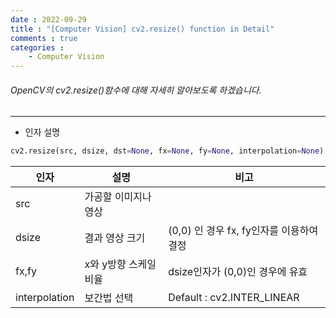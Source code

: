 ```yaml
---
date : 2022-09-29
title : "[Computer Vision] cv2.resize() function in Detail"
comments : true
categories :
    - Computer Vision
---
```


###### OpenCV의 cv2.resize()함수에 대해 자세히 알아보도록 하겠습니다.
---
* 인자 설명

```python
cv2.resize(src, dsize, dst=None, fx=None, fy=None, interpolation=None)
```

|인자|설명|비고|
|-----|-----|-----|
|src|가공할 이미지나 영상||
|dsize|결과 영상 크기|(0,0) 인 경우 fx, fy인자를 이용하여 결정|
|fx,fy|x와 y방향 스케일 비율|dsize인자가 (0,0)인 경우에 유효|
|interpolation|보간법 선택|Default : cv2.INTER_LINEAR|
